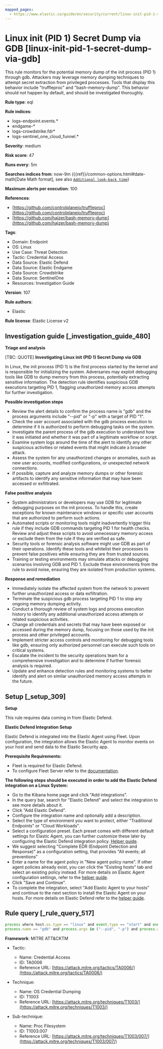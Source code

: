 ```yaml
---
mapped_pages:
  - https://www.elastic.co/guide/en/security/current/linux-init-pid-1-secret-dump-via-gdb.html
---
```


# Linux init (PID 1) Secret Dump via GDB [linux-init-pid-1-secret-dump-via-gdb]

This rule monitors for the potential memory dump of the init process (PID 1) through gdb. Attackers may leverage memory dumping techniques to attempt secret extraction from privileged processes. Tools that display this behavior include "truffleproc" and "bash-memory-dump". This behavior should not happen by default, and should be investigated thoroughly.

**Rule type**: eql

**Rule indices**:

* logs-endpoint.events.*
* endgame-*
* logs-crowdstrike.fdr*
* logs-sentinel_one_cloud_funnel.*

**Severity**: medium

**Risk score**: 47

**Runs every**: 5m

**Searches indices from**: now-9m ({{ref}}/common-options.html#date-math[Date Math format], see also [`Additional look-back time`](docs-content://solutions/security/detect-and-alert/create-detection-rule.md#rule-schedule))

**Maximum alerts per execution**: 100

**References**:

* [https://github.com/controlplaneio/truffleproc](https://github.com/controlplaneio/truffleproc)
* [https://github.com/hajzer/bash-memory-dump](https://github.com/hajzer/bash-memory-dump)

**Tags**:

* Domain: Endpoint
* OS: Linux
* Use Case: Threat Detection
* Tactic: Credential Access
* Data Source: Elastic Defend
* Data Source: Elastic Endgame
* Data Source: Crowdstrike
* Data Source: SentinelOne
* Resources: Investigation Guide

**Version**: 107

**Rule authors**:

* Elastic

**Rule license**: Elastic License v2

## Investigation guide [_investigation_guide_480]

**Triage and analysis**

[TBC: QUOTE]
**Investigating Linux init (PID 1) Secret Dump via GDB**

In Linux, the init process (PID 1) is the first process started by the kernel and is responsible for initializing the system. Adversaries may exploit debugging tools like GDB to dump memory from this process, potentially extracting sensitive information. The detection rule identifies suspicious GDB executions targeting PID 1, flagging unauthorized memory access attempts for further investigation.

**Possible investigation steps**

* Review the alert details to confirm the process name is "gdb" and the process arguments include "--pid" or "-p" with a target of PID "1".
* Check the user account associated with the gdb process execution to determine if it is authorized to perform debugging tasks on the system.
* Investigate the parent process of the gdb execution to understand how it was initiated and whether it was part of a legitimate workflow or script.
* Examine system logs around the time of the alert to identify any other suspicious activities or related events that might indicate a broader attack.
* Assess the system for any unauthorized changes or anomalies, such as new user accounts, modified configurations, or unexpected network connections.
* If possible, capture and analyze memory dumps or other forensic artifacts to identify any sensitive information that may have been accessed or exfiltrated.

**False positive analysis**

* System administrators or developers may use GDB for legitimate debugging purposes on the init process. To handle this, create exceptions for known maintenance windows or specific user accounts that are authorized to perform such actions.
* Automated scripts or monitoring tools might inadvertently trigger this rule if they include GDB commands targeting PID 1 for health checks. Review and adjust these scripts to avoid unnecessary memory access or exclude them from the rule if they are verified as safe.
* Security tools or forensic analysis software might use GDB as part of their operations. Identify these tools and whitelist their processes to prevent false positives while ensuring they are from trusted sources.
* Training or testing environments may simulate attacks or debugging scenarios involving GDB and PID 1. Exclude these environments from the rule to avoid noise, ensuring they are isolated from production systems.

**Response and remediation**

* Immediately isolate the affected system from the network to prevent further unauthorized access or data exfiltration.
* Terminate the suspicious gdb process targeting PID 1 to stop any ongoing memory dumping activity.
* Conduct a thorough review of system logs and process execution history to identify any additional unauthorized access attempts or related suspicious activities.
* Change all credentials and secrets that may have been exposed or accessed during the memory dump, focusing on those used by the init process and other privileged accounts.
* Implement stricter access controls and monitoring for debugging tools like gdb, ensuring only authorized personnel can execute such tools on critical systems.
* Escalate the incident to the security operations team for a comprehensive investigation and to determine if further forensic analysis is required.
* Update and enhance detection rules and monitoring systems to better identify and alert on similar unauthorized memory access attempts in the future.


## Setup [_setup_309]

**Setup**

This rule requires data coming in from Elastic Defend.

**Elastic Defend Integration Setup**

Elastic Defend is integrated into the Elastic Agent using Fleet. Upon configuration, the integration allows the Elastic Agent to monitor events on your host and send data to the Elastic Security app.

**Prerequisite Requirements:**

* Fleet is required for Elastic Defend.
* To configure Fleet Server refer to the [documentation](docs-content://reference/ingestion-tools/fleet/fleet-server.md).

**The following steps should be executed in order to add the Elastic Defend integration on a Linux System:**

* Go to the Kibana home page and click "Add integrations".
* In the query bar, search for "Elastic Defend" and select the integration to see more details about it.
* Click "Add Elastic Defend".
* Configure the integration name and optionally add a description.
* Select the type of environment you want to protect, either "Traditional Endpoints" or "Cloud Workloads".
* Select a configuration preset. Each preset comes with different default settings for Elastic Agent, you can further customize these later by configuring the Elastic Defend integration policy. [Helper guide](docs-content://solutions/security/configure-elastic-defend/configure-an-integration-policy-for-elastic-defend.md).
* We suggest selecting "Complete EDR (Endpoint Detection and Response)" as a configuration setting, that provides "All events; all preventions"
* Enter a name for the agent policy in "New agent policy name". If other agent policies already exist, you can click the "Existing hosts" tab and select an existing policy instead. For more details on Elastic Agent configuration settings, refer to the [helper guide](docs-content://reference/ingestion-tools/fleet/agent-policy.md).
* Click "Save and Continue".
* To complete the integration, select "Add Elastic Agent to your hosts" and continue to the next section to install the Elastic Agent on your hosts. For more details on Elastic Defend refer to the [helper guide](docs-content://solutions/security/configure-elastic-defend/install-elastic-defend.md).


## Rule query [_rule_query_517]

```js
process where host.os.type == "linux" and event.type == "start" and event.action in ("exec", "exec_event", "start", "ProcessRollup2") and
process.name == "gdb" and process.args in ("--pid", "-p") and process.args == "1"
```

**Framework**: MITRE ATT&CKTM

* Tactic:

    * Name: Credential Access
    * ID: TA0006
    * Reference URL: [https://attack.mitre.org/tactics/TA0006/](https://attack.mitre.org/tactics/TA0006/)

* Technique:

    * Name: OS Credential Dumping
    * ID: T1003
    * Reference URL: [https://attack.mitre.org/techniques/T1003/](https://attack.mitre.org/techniques/T1003/)

* Sub-technique:

    * Name: Proc Filesystem
    * ID: T1003.007
    * Reference URL: [https://attack.mitre.org/techniques/T1003/007/](https://attack.mitre.org/techniques/T1003/007/)



